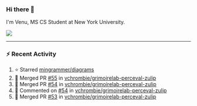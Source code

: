 ### Hi there 👋

I'm Venu, MS CS Student at New York University.


![](https://komarev.com/ghpvc/?username=vchrombie&label=👀)

---

### :zap: Recent Activity

<!--RECENT_ACTIVITY:start-->
1. ⭐ Starred [mingrammer/diagrams](https://github.com/mingrammer/diagrams)
2. 🎉 Merged PR [#55](https://github.com/vchrombie/grimoirelab-perceval-zulip/pull/55) in [vchrombie/grimoirelab-perceval-zulip](https://github.com/vchrombie/grimoirelab-perceval-zulip)
3. 🎉 Merged PR [#54](https://github.com/vchrombie/grimoirelab-perceval-zulip/pull/54) in [vchrombie/grimoirelab-perceval-zulip](https://github.com/vchrombie/grimoirelab-perceval-zulip)
4. 💬 Commented on [#54](https://github.com/vchrombie/grimoirelab-perceval-zulip/pull/54#issuecomment-2211801572) in [vchrombie/grimoirelab-perceval-zulip](https://github.com/vchrombie/grimoirelab-perceval-zulip)
5. 🎉 Merged PR [#53](https://github.com/vchrombie/grimoirelab-perceval-zulip/pull/53) in [vchrombie/grimoirelab-perceval-zulip](https://github.com/vchrombie/grimoirelab-perceval-zulip)
<!--RECENT_ACTIVITY:end-->

<!--
**vchrombie/vchrombie** is a ✨ _special_ ✨ repository because its `README.md` (this file) appears on your GitHub profile.

Here are some ideas to get you started:

- 🔭 I’m currently working on ...
- 🌱 I’m currently learning ...
- 👯 I’m looking to collaborate on ...
- 🤔 I’m looking for help with ...
- 💬 Ask me about ...
- 📫 How to reach me: ...
- 😄 Pronouns: ...
- ⚡ Fun fact: ...
-->
